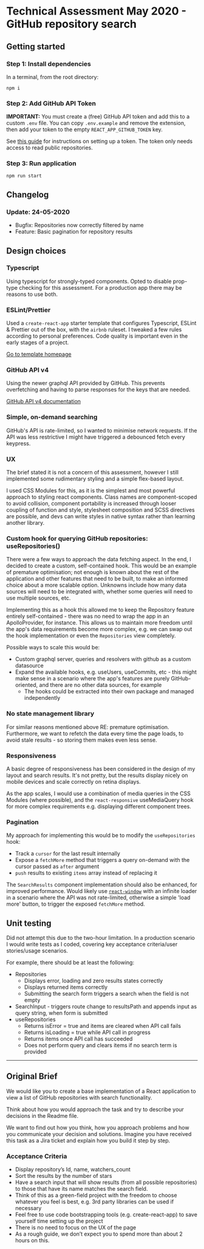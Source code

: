 # Technical Assessment May 2020 - GitHub repository search

## Getting started

### Step 1: Install dependencies

In a terminal, from the root directory:
```
npm i
```

### Step 2: Add GitHub API Token

__IMPORTANT:__ You must create a (free) GitHub API token and add this to a custom `.env` file. You can copy `.env.example` and remove the extension, then add your token to the empty `REACT_APP_GITHUB_TOKEN` key.

See [this guide](https://help.github.com/en/github/authenticating-to-github/creating-a-personal-access-token-for-the-command-line) for instructions on setting up a token. The token only needs access to read public repositories.

### Step 3: Run application

```
npm run start
```

## Changelog

### Update: 24-05-2020

* Bugfix: Repositories now correctly filtered by name
* Feature: Basic pagination for repository results

## Design choices

### Typescript

Using typescript for strongly-typed components. Opted to disable prop-type checking for this assessment. For a production app there may be reasons to use both.

### ESLint/Prettier

Used a `create-react-app` starter template that configures Typescript, ESLint & Prettier out of the box, with the `airbnb` ruleset. I tweaked a few rules according to personal preferences. Code quality is important even in the early stages of a project.

[Go to template homepage](https://github.com/lindomar-oliviera/cra-template-ts-prettier-eslint-airbnb)

### GitHub API v4

Using the newer graphql API provided by GitHub. This prevents overfetching and having to parse responses for the keys that are needed.

[GitHub API v4 documentation](https://developer.github.com/v4/)

### Simple, on-demand searching

GitHub's API is rate-limited, so I wanted to minimise network requests. If the API was less restrictive I might have triggered a debounced fetch every keypress.

### UX

The brief stated it is not a concern of this assessment, however I still implemented some rudimentary styling and a simple flex-based layout.

I used CSS Modules for this, as it is the simplest and most powerful approach to styling react components. Class names are component-scoped to avoid collision, component portability is increased through looser coupling of function and style, stylesheet composition and SCSS directives are possible, and devs can write styles in native syntax rather than learning another library.

### Custom hook for querying GitHub repositories: useRepositories()

There were a few ways to approach the data fetching aspect. In the end, I decided to create a custom, self-contained hook. This would be an example of premature optimisation; not enough is known about the rest of the application and other features that need to be built, to make an informed choice about a more scalable option. Unknowns include how many data sources will need to be integrated with, whether some queries will need to use multiple sources, etc.

Implementing this as a hook this allowed me to keep the Repository feature entirely self-contained - there was no need to wrap the app in an ApolloProvider, for instance. This allows us to maintain more freedom until the app's data requirements become more complex, e.g. we can swap out the hook implementation or even the `Repositories` view completely.

Possible ways to scale this would be:

* Custom graphql server, queries and resolvers with github as a custom datasource
* Expand the available hooks, e.g. useUsers, useCommits, etc - this might make sense in a scenario where the app's features are purely GitHub-oriented, and there are no other data sources, for example
  * The hooks could be extracted into their own package and managed independently

### No state management library

For similar reasons mentioned above RE: premature optimisation. Furthermore, we want to refetch the data every time the page loads, to avoid stale results - so storing them makes even less sense.

### Responsiveness

A basic degree of responsiveness has been considered in the design of my layout and search results. It's not pretty, but the results display nicely on mobile devices and scale correctly on retina displays.

As the app scales, I would use a combination of media queries in the CSS Modules (where possible), and the `react-responsive` useMediaQuery hook for more complex requirements e.g. displaying different component trees.

### Pagination

My approach for implementing this would be to modify the `useRepositories` hook:

* Track a `cursor` for the last result internally
* Expose a `fetchMore` method that triggers a query on-demand with the cursor passed as `after` argument
* `push` results to existing `items` array instead of replacing it

The `SearchResults` component implementation should also be enhanced, for improved performance. Would likely use [`react-window`](https://github.com/bvaughn/react-window) with an infinite loader in a scenario where the API was not rate-limited, otherwise a simple 'load more' button, to trigger the exposed `fetchMore` method.

## Unit testing

Did not attempt this due to the two-hour limitation. In a production scenario I would write tests as I coded, covering key acceptance criteria/user stories/usage scenarios.

For example, there should be at least the following:
* Repositories
  * Displays error, loading and zero results states correctly
  * Displays returned items correctly
  * Submitting the search form triggers a search when the field is not empty
* SearchInput - triggers route change to resultsPath and appends input as query string, when form is submitted
* useRepositories
  * Returns isError = true and items are cleared when API call fails
  * Returns isLoading = true while API call in progress
  * Returns items once API call has succeeded
  * Does not perform query and clears items if no search term is provided

----------

## Original Brief

We would like you to create a base implementation of a React application to view a list of GitHub repositories with search functionality.

Think about how you would approach the task and try to describe your decisions in the Readme file.

We want to find out how you think, how you approach problems and how you communicate your decision and solutions. Imagine you have received this task as a Jira ticket and explain how you build it step by step.

### Acceptance Criteria

* Display repository’s Id, name, watchers_count
* Sort the results by the number of stars
* Have a search input that will show results (from all possible repositories) to those that have its name matches the search field.
* Think of this as a green-field project with the freedom to choose whatever you feel is best, e.g. 3rd party libraries can be used if necessary
* Feel free to use code bootstrapping tools (e.g. create-react-app) to save yourself time setting up the project
* There is no need to focus on the UX of the page
* As a rough guide, we don’t expect you to spend more than about 2 hours on this.
